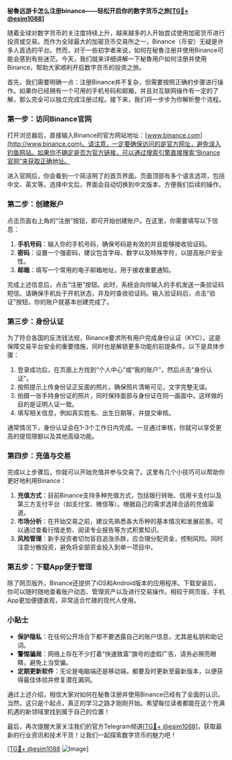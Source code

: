 **秘魯远游卡怎么注册binance——轻松开启你的数字货币之旅[[TG💪+ @esim1088](https://t.me/s/esim1088)]**

随着全球对数字货币的关注度持续上升，越来越多的人开始尝试使用加密货币进行投资或交易。而作为全球最大的加密货币交易所之一，Binance（币安）无疑是许多人首选的平台。然而，对于一些初学者来说，如何在秘魯注册并使用Binance可能会感到有些迷茫。今天，我们就来详细讲解一下秘魯用户如何注册并使用Binance，帮助大家顺利开启数字货币的投资之旅。

首先，我们需要明确一点：注册Binance并不复杂，但需要按照正确的步骤进行操作。如果你已经拥有一个可用的手机号码和邮箱，并且对互联网操作有一定的了解，那么完全可以独立完成注册过程。接下来，我们将一步步为你解析整个流程。

### 第一步：访问Binance官网

打开浏览器后，直接输入Binance的官方网站地址：[www.binance.com](http://www.binance.com)。请注意，一定要确保访问的是官方网址，避免误入钓鱼网站。如果你不确定是否为官方链接，可以通过搜索引擎直接搜索“Binance官网”来获取正确地址。

进入官网后，你会看到一个简洁明了的首页界面。页面顶部有多个语言选项，包括中文、英文等。选择中文后，界面会自动切换到中文版本，方便我们后续的操作。

### 第二步：创建账户

点击页面右上角的“注册”按钮，即可开始创建账户。在这里，你需要填写以下信息：

1. **手机号码**：输入你的手机号码，确保号码是有效的并且能够接收验证码。
2. **密码**：设置一个强密码，建议包含字母、数字以及特殊字符，以提高账户安全性。
3. **邮箱**：填写一个常用的电子邮箱地址，用于接收重要通知。

完成上述信息后，点击“注册”按钮。此时，系统会向你输入的手机发送一条验证码短信。请确保手机处于开机状态，并及时查收验证码。输入验证码后，点击“验证”按钮，你的账户就基本创建完成了。

### 第三步：身份认证

为了符合各国的反洗钱法规，Binance要求所有用户完成身份认证（KYC）。这是保障交易平台安全的重要措施，同时也是解锁更多功能的前提条件。以下是具体步骤：

1. 登录成功后，在页面上方找到“个人中心”或“我的账户”，然后点击“身份认证”。
2. 按照提示上传身份证正反面的照片。确保照片清晰可见，文字完整无误。
3. 拍摄一张手持身份证的照片，同时保持面部与身份证在同一画面中。这样做的目的是证明人证一致。
4. 填写相关信息，例如真实姓名、出生日期等，并提交审核。

通常情况下，身份认证会在1-3个工作日内完成。一旦通过审核，你就可以享受更高的提现限额以及其他高级功能。

### 第四步：充值与交易

完成以上步骤后，你就可以开始充值并参与交易了。这里有几个小技巧可以帮助你更好地利用Binance：

1. **充值方式**：目前Binance支持多种充值方式，包括银行转账、信用卡支付以及第三方支付平台（如支付宝、微信等）。根据自己的需求选择合适的充值渠道。
2. **市场分析**：在开始交易之前，建议先熟悉各大币种的基本情况和发展前景。可以通过查看行情走势、阅读专业报告等方式积累知识。
3. **风险管理**：新手投资者切勿盲目追涨杀跌，应合理分配资金，控制风险。同时注意分散投资，避免将全部资金投入到单一项目中。

### 第五步：下载App便于管理

除了网页版外，Binance还提供了iOS和Android版本的应用程序。下载安装后，你可以随时随地查看账户动态、管理资产以及进行交易操作。相较于网页版，手机App更加便捷直观，非常适合忙碌的现代人使用。

### 小贴士

- **保护隐私**：在任何公开场合下都不要透露自己的账户信息，尤其是私钥和助记词。
- **警惕骗局**：网络上存在不少打着“快速致富”旗号的虚假广告，请务必擦亮眼睛，避免上当受骗。
- **定期更新软件**：无论是电脑端还是移动端，都要及时更新至最新版本，以便获得最佳体验并修复潜在漏洞。

通过上述介绍，相信大家对如何在秘魯注册并使用Binance已经有了全面的认识。当然，这只是个起点，真正的学习之路才刚刚开始。希望每位读者都能在这个充满机遇的新领域里找到属于自己的位置！

最后，再次提醒大家关注我们的官方Telegram频道[[TG💪+ @esim1088](https://t.me/s/esim1088)]，获取最新的行业资讯和技术干货！让我们一起探索数字货币的魅力吧！

[[TG💪+ @esim1088](https://t.me/s/esim1088) ![Image](https://i.postimg.cc/4NQfJmqS/Snipaste-2025-05-13-00-14-12.png)]